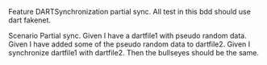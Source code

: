 Feature DARTSynchronization partial sync.
All test in this bdd should use dart fakenet.

Scenario Partial sync.
Given I have a dartfile1 with pseudo random data.
Given I have added some of the pseudo random data to dartfile2.
Given I synchronize dartfile1 with dartfile2.
Then the bullseyes should be the same.